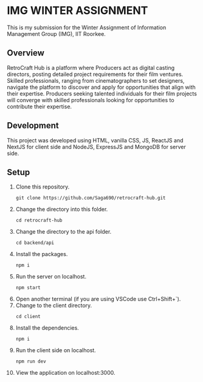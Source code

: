 # IMG WINTER ASSIGNMENT 

This is my submission for the Winter Assignment of Information Management Group (IMG), IIT Roorkee.

## Overview
RetroCraft Hub is a platform where Producers act as digital casting directors, posting detailed project requirements for their film ventures. Skilled professionals, ranging from cinematographers to set designers, navigate the platform to discover and apply for opportunities that align with their expertise. Producers seeking talented individuals for their film projects will converge with skilled professionals looking for opportunities to contribute their expertise.

## Development
This project was developed using HTML, vanilla CSS, JS, ReactJS and NextJS for client side and NodeJS, ExpressJS and MongoDB for server side.

## Setup
1. Clone this repository.
   ```
   git clone https://github.com/Saga690/retrocraft-hub.git
   ```
2. Change the directory into this folder.
   ```
   cd retrocraft-hub
   ```
3. Change the directory to the api folder.
   ```
   cd backend/api
   ```
4. Install the packages.
   ```
   npm i
   ```
5. Run the server on localhost.
   ```
   npm start
   ```
6. Open another terminal (if you are using VSCode use Ctrl+Shift+`).
7. Change to the client directory.
   ```
   cd client
   ```
8. Install the dependencies.
   ```
   npm i
   ```
9. Run the client side on localhost.
    ```
    npm run dev
    ```
10. View the application on localhost:3000.